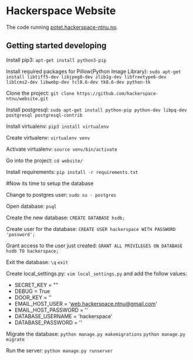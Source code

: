 # Hackerspace Website

The code running [potet.hackerspace-ntnu.no](http://potet.hackerspace-ntnu.no).

## Getting started developing

Install pip3:
`apt-get install python3-pip`

Install required packages for Pillow(Python Image Library):
`sudo apt-get install libtiff5-dev libjpeg8-dev zlib1g-dev libfreetype6-dev liblcms2-dev libwebp-dev tcl8.6-dev tk8.6-dev python-tk`

Clone the project:
`git clone https://github.com/hackerspace-ntnu/website.git`

Install postgresql:
`sudo apt-get install python-pip python-dev libpq-dev postgresql postgresql-contrib`

Install virtualenv:
`pip3 install virtualenv`

Create virtualenv:
`virtualenv venv`

Activate virtualenv:
`source venv/bin/activate`

Go into the project:
`cd website/`

Install requirements:
`pip install -r requirements.txt`

#Now its time to setup the database

Change to postgres user:
`sudo su - postgres`

Open database:
`psql`

Create the new database:
`CREATE DATABASE hsdb;`

Create user for the database:
`CREATE USER hackerspace WITH PASSWORD 'password';`

Grant access to the user just created:
`GRANT ALL PRIVILEGES ON DATABASE hsdb TO hackerspace;`

Exit the database:
`\q`
`exit`

Create local_settings.py:
`vim local_settings.py`
and add the follow values:
- SECRET_KEY = ""
- DEBUG = True
- DOOR_KEY = ''
- EMAIL_HOST_USER = 'web.hackerspace.ntnu@gmail.com'
- EMAIL_HOST_PASSWORD = ''
- DATABASE_USERNAME = 'hackerspace'
- DATABASE_PASSWORD = ''

Migrate the database:
`python manage.py makemigrations`
`python manage.py migrate`

Run the server:
`python manage.py runserver`







